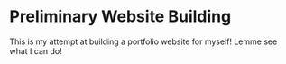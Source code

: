 # Preliminary Website Building

This is my attempt at building a portfolio website for myself! Lemme see what I can do!
